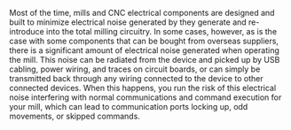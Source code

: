 Most of the time, mills and CNC electrical components are designed and built to minimize electrical noise generated by they generate and re-introduce into the total milling circuitry. In some cases, however, as is the case with some components that can be bought from overseas suppliers, there is a significant amount of electrical noise generated when operating the mill. This noise can be radiated from the device and picked up by USB cabling, power wiring, and traces on circuit boards, or can simply be transmitted back through any wiring connected to the device to other connected devices. When this happens, you run the risk of this electrical noise interfering with normal communications and command execution for your mill, which can lead to communication ports locking up, odd movements, or skipped commands.

